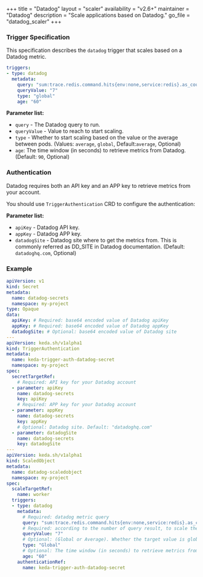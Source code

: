 +++
title = "Datadog"
layout = "scaler"
availability = "v2.6+"
maintainer = "Datadog"
description = "Scale applications based on Datadog."
go_file = "datadog_scaler"
+++

### Trigger Specification

This specification describes the `datadog` trigger that scales based on a Datadog metric.

```yaml
triggers:
- type: datadog
  metadata:
    query: "sum:trace.redis.command.hits{env:none,service:redis}.as_count()"
    queryValue: "7"
    type: "global"
    age: "60"
```

**Parameter list:**

- `query` - The Datadog query to run.
- `queryValue` - Value to reach to start scaling.
- `type` - Whether to start scaling based on the value or the average between pods. (Values: `average`, `global`, Default:`average`, Optional)
- `age`: The time window (in seconds) to retrieve metrics from Datadog. (Default: `90`, Optional) 

### Authentication

Datadog requires both an API key and an APP key to retrieve metrics from your account.

You should use `TriggerAuthentication` CRD to configure the authentication:

**Parameter list:**
- `apiKey` - Datadog API key.
- `appKey` - Datadog APP key.
- `datadogSite` - Datadog site where to get the metrics from. This is commonly referred as DD_SITE in Datadog documentation. (Default: `datadoghq.com`, Optional)

### Example

```yaml
apiVersion: v1
kind: Secret
metadata:
  name: datadog-secrets
  namespace: my-project
type: Opaque
data:
  apiKey: # Required: base64 encoded value of Datadog apiKey
  appKey: # Required: base64 encoded value of Datadog appKey
  datadogSite: # Optional: base64 encoded value of Datadog site
---
apiVersion: keda.sh/v1alpha1
kind: TriggerAuthentication
metadata:
  name: keda-trigger-auth-datadog-secret
  namespace: my-project
spec:
  secretTargetRef:
    # Required: API key for your Datadog account
  - parameter: apiKey
    name: datadog-secrets
    key: apiKey
    # Required: APP key for your Datadog account
  - parameter: appKey
    name: datadog-secrets
    key: appKey
    # Optional: Datadog site. Default: "datadoghq.com"
  - parameter: datadogSite
    name: datadog-secrets
    key: datadogSite
---
apiVersion: keda.sh/v1alpha1
kind: ScaledObject
metadata:
  name: datadog-scaledobject
  namespace: my-project
spec:
  scaleTargetRef:
    name: worker
  triggers:
  - type: datadog
    metadata:
      # Required: datadog metric query
      query: "sum:trace.redis.command.hits{env:none,service:redis}.as_count()"
      # Required: according to the number of query result, to scale the TargetRef
      queryValue: "7"
      # Optional: (Global or Average). Whether the target value is global or average per pod. Default: Average
      type: "Global"
      # Optional: The time window (in seconds) to retrieve metrics from Datadog. Default: 90
      age: "60"
    authenticationRef:
      name: keda-trigger-auth-datadog-secret
```

